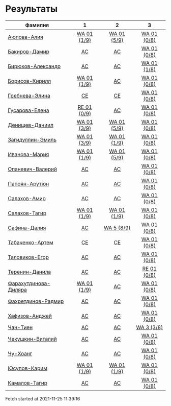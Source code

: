 # Результаты
Фамилия | 1| 2| 3
---|:---:|:---:|:---:
[Аюпова-Алия](Аюпова-Алия/README.md)  | [WA 01 (1/9)](Аюпова-Алия/1.md) | [WA 01 (5/9)](Аюпова-Алия/2.md) | [WA 01 (0/8)](Аюпова-Алия/3.md)
[Бакиров-Дамир](Бакиров-Дамир/README.md)  | [AC](Бакиров-Дамир/1.md) | [AC](Бакиров-Дамир/2.md) | [WA 01 (0/8)](Бакиров-Дамир/3.md)
[Бирюков-Александр](Бирюков-Александр/README.md)  | [AC](Бирюков-Александр/1.md) | [AC](Бирюков-Александр/2.md) | [WA 01 (1/8)](Бирюков-Александр/3.md)
[Борисов-Кирилл](Борисов-Кирилл/README.md)  | [WA 01 (1/9)](Борисов-Кирилл/1.md) | [AC](Борисов-Кирилл/2.md) | [WA 01 (0/8)](Борисов-Кирилл/3.md)
[Гребнева-Элина](Гребнева-Элина/README.md)  | [CE](Гребнева-Элина/1.md) | [CE](Гребнева-Элина/2.md) | [WA 01 (0/8)](Гребнева-Элина/3.md)
[Гусарова-Елена](Гусарова-Елена/README.md)  | [RE 01 (0/9)](Гусарова-Елена/1.md) | [AC](Гусарова-Елена/2.md) | [WA 01 (0/8)](Гусарова-Елена/3.md)
[Денищев-Даниил](Денищев-Даниил/README.md)  | [WA 01 (3/9)](Денищев-Даниил/1.md) | [WA 01 (5/9)](Денищев-Даниил/2.md) | [WA 01 (0/8)](Денищев-Даниил/3.md)
[Загидуллин-Эмиль](Загидуллин-Эмиль/README.md)  | [WA 01 (3/9)](Загидуллин-Эмиль/1.md) | [WA 01 (1/9)](Загидуллин-Эмиль/2.md) | [WA 01 (0/8)](Загидуллин-Эмиль/3.md)
[Иванова-Мария](Иванова-Мария/README.md)  | [WA 01 (1/9)](Иванова-Мария/1.md) | [WA 01 (5/9)](Иванова-Мария/2.md) | [WA 01 (0/8)](Иванова-Мария/3.md)
[Опаневич-Валерий](Опаневич-Валерий/README.md)  | [AC](Опаневич-Валерий/1.md) | [AC](Опаневич-Валерий/2.md) | [WA 01 (0/8)](Опаневич-Валерий/3.md)
[Папоян-Арутюн](Папоян-Арутюн/README.md)  | [AC](Папоян-Арутюн/1.md) | [AC](Папоян-Арутюн/2.md) | [WA 01 (0/8)](Папоян-Арутюн/3.md)
[Салахов-Амир](Салахов-Амир/README.md)  | [AC](Салахов-Амир/1.md) | [AC](Салахов-Амир/2.md) | [WA 01 (0/8)](Салахов-Амир/3.md)
[Салахов-Тагир](Салахов-Тагир/README.md)  | [WA 01 (1/9)](Салахов-Тагир/1.md) | [WA 01 (1/9)](Салахов-Тагир/2.md) | [WA 01 (0/8)](Салахов-Тагир/3.md)
[Сафина-Далия](Сафина-Далия/README.md)  | [AC](Сафина-Далия/1.md) | [WA 5 (8/9)](Сафина-Далия/2.md) | [WA 01 (0/8)](Сафина-Далия/3.md)
[Табаченко-Артем](Табаченко-Артем/README.md)  | [CE](Табаченко-Артем/1.md) | [CE](Табаченко-Артем/2.md) | [WA 01 (0/8)](Табаченко-Артем/3.md)
[Таловиков-Егор](Таловиков-Егор/README.md)  | [AC](Таловиков-Егор/1.md) | [AC](Таловиков-Егор/2.md) | [WA 01 (0/8)](Таловиков-Егор/3.md)
[Теренин-Данила](Теренин-Данила/README.md)  | [AC](Теренин-Данила/1.md) | [AC](Теренин-Данила/2.md) | [RE 01 (0/8)](Теренин-Данила/3.md)
[Фарахутдинова-Диляра](Фарахутдинова-Диляра/README.md)  | [WA 01 (1/9)](Фарахутдинова-Диляра/1.md) | [AC](Фарахутдинова-Диляра/2.md) | [WA 01 (0/8)](Фарахутдинова-Диляра/3.md)
[Фахретдинов-Радмир](Фахретдинов-Радмир/README.md)  | [AC](Фахретдинов-Радмир/1.md) | [AC](Фахретдинов-Радмир/2.md) | [WA 01 (0/8)](Фахретдинов-Радмир/3.md)
[Хафизов-Анджей](Хафизов-Анджей/README.md)  | [AC](Хафизов-Анджей/1.md) | [AC](Хафизов-Анджей/2.md) | [WA 01 (0/8)](Хафизов-Анджей/3.md)
[Чан-Тиен](Чан-Тиен/README.md)  | [AC](Чан-Тиен/1.md) | [AC](Чан-Тиен/2.md) | [WA 3 (3/8)](Чан-Тиен/3.md)
[Чекушкин-Виталий](Чекушкин-Виталий/README.md)  | [AC](Чекушкин-Виталий/1.md) | [AC](Чекушкин-Виталий/2.md) | [WA 01 (0/8)](Чекушкин-Виталий/3.md)
[Чу-Хоанг](Чу-Хоанг/README.md)  | [AC](Чу-Хоанг/1.md) | [AC](Чу-Хоанг/2.md) | [WA 01 (0/8)](Чу-Хоанг/3.md)
[Юсупов-Карим](Юсупов-Карим/README.md)  | [WA 01 (1/9)](Юсупов-Карим/1.md) | [WA 01 (1/9)](Юсупов-Карим/2.md) | [WA 01 (0/8)](Юсупов-Карим/3.md)
[Камалов-Тагир](Камалов-Тагир/README.md)  | [AC](Камалов-Тагир/1.md) | [AC](Камалов-Тагир/2.md) | [WA 01 (0/8)](Камалов-Тагир/3.md)

Fetch started at 2021-11-25 11:39:16
